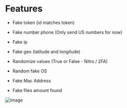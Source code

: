 # Features 
        
- Fake token (id matches token)
        
- Fake number phone (Only send US numbers for now)
        
- Fake ip
        
- Fake geo (latitude and longitude)
        
- Randomize values (True or False - Nitro / 2FA) 
        
- Random fake OS
        
- Fake Mac Address
        
- Fake files amount found

![image](https://user-images.githubusercontent.com/72712659/211215994-575d60d3-d218-4a44-b2d8-a1eb42ad09d4.png)
